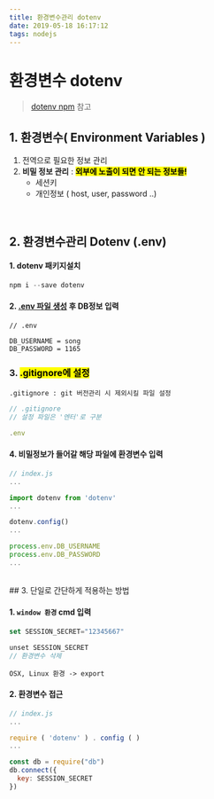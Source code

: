 ```yaml
---
title: 환경변수관리 dotenv
date: 2019-05-18 16:17:12
tags: nodejs
---
```


# 환경변수 dotenv

> [dotenv npm](https://www.npmjs.com/package/dotenv) 참고

## 1. 환경변수( Environment Variables )

1. 전역으로 필요한 정보 관리
2. **비밀 정보 관리** : <mark>**외부에 노출이 되면 안 되는 정보들!**</mark>
   - 세션키
   - 개인정보 ( host, user, password ..)

<br>

## 2. 환경변수관리 Dotenv (.env)

#### 1. dotenv 패키지설치

```js
npm i --save dotenv
```

#### 2. <u>.env 파일 생성</u> 후 DB정보 입력

```
// .env

DB_USERNAME = song
DB_PASSWORD = 1165
```

### 3. <mark>.gitignore에 설정</mark>

`.gitignore : git 버전관리 시 제외시킬 파일 설정`

```js
// .gitignore
// 설정 파일은 '엔터'로 구분

.env
```

#### 4. 비밀정보가 들어갈 해당 파일에 환경변수 입력

```js
// index.js
...

import dotenv from 'dotenv'
...

dotenv.config()
...

process.env.DB_USERNAME
process.env.DB_PASSWORD
...
```

<br>
## 3. 단일로 간단하게 적용하는 방법

#### 1. `window 환경` cmd 입력

```js
set SESSION_SECRET="12345667"

unset SESSION_SECRET
// 환경변수 삭제
```

`OSX, Linux 환경 -> export`

#### 2. 환경변수 접근

```js
// index.js
...

require ( 'dotenv' ) . config ( )
...

const db = require("db")
db.connect({
  key: SESSION_SECRET
})
```
